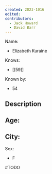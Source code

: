 ```yaml
---
created: 2023-1016
edited:
contributors:
  - Jack Howard
  - David Barr
---
```


Name:
- Elizabeth Kuraine

Knows:
- [[59]]

Known by:
- 54

Description
- 

Age:
- 
City:
- 
Sex:
- F


#TODO